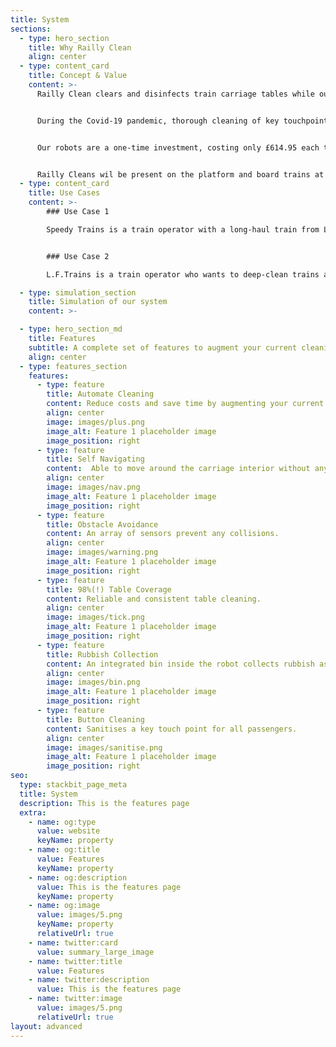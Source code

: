```yaml
---
title: System
sections:
  - type: hero_section
    title: Why Railly Clean
    align: center
  - type: content_card
    title: Concept & Value
    content: >-
      Railly Clean clears and disinfects train carriage tables while out of transit to improve sanitation and overall passenger satisfaction on trains.


      During the Covid-19 pandemic, thorough cleaning of key touchpoints on trains has been increased, but we believe high standards of cleaning should be maintained beyond the pandemic. According to Scotrail’s Passenger Satisfaction Remedial Plan of 2019, even pre-pandemic, interior train cleanliness was deemed to be the second most important contributor to overall customer satisfaction. Even so, a National Rail Passenger Survey showed a dramatic decrease in interior cleanliness perceived by commuters from the 2017 to 2018 period. The key suggestion by the committee in order to improve this declining satisfaction, was to improve fleet cleanliness standards within core peak hours of operation. This is where we come in.


      Our robots are a one-time investment, costing only £614.95 each to manufacture. This is equivalent to just 69 hours of minimum wage work. As a Covid-19 Public Attitudes survey have revealed: 32% of Rail Operators have expressed concern that the pandemic will have a lasting effect on passenger numbers. 49% of people from the same survey say that they would rather travel by car than public transport even after restrictions are lifted. With increased focus on hygiene since the pandemic, investing in Railly Clean would provide reassurance to passengers that they will be safe as regular cleaning of carriages will continue post-pandemic, helping operators win back the trust of passengers.


      Railly Cleans wil be present on the platform and board trains at major stops with sufficient waiting times. While the train is stationary and free of passengers, multiple robots will be working efficiently together with a cleaner to clean train carriages just before passengers start to board. A single member of staff is required to place accessible ramps at each carriage, allowing each Railly Clean to navigate into its carriage ready to clean tables. Once Railly clean has finished its run, a cleaner can quickly walk down the carriages picking up minimal leftover rubbish or collecting valuables left by passengers which Railly Clean has intelligently avoided cleaning.
  - type: content_card
    title: Use Cases
    content: >-
        ### Use Case 1

        Speedy Trains is a train operator with a long-haul train from London Euston to Edinburgh Waverly. This is a regular, in demand service so the same train will make the journey there and back in a day. In Edinburgh there is a 30-minute gap between the train arriving and starting its return journey. Speedy Trains wants to use this opportunity to clean the train at the changeover by clearing any rubbish and also disinfecting key touch points including tables and door buttons. A cleaner can wait on the platform where the train arrives, together with all the robots in place where carriage doors expect to be lined up. Once the train arrives and the passengers have disembarked, a member of a staff will quickly place down an accessible ramp at each carriage. The robots then can be powered on to navigate into their respective carriages and proceed to remove rubbish and disinfect buttons and tables. After they have completed their cleaning and left the carriage, only one cleaner is required to board the train and pick up any valuable the robots have avoided cleaning, or any open cans the robots cannot sweep. The accessibility ramps can be quickly collected, and the train is cleaned and ready to go.


        ### Use Case 2

        L.F.Trains is a train operator who wants to deep-clean trains at night more frequently to keep customers happy. To achieve this, they want to deploy a number of robots to augment their cleaning staff, allowing faster, more thorough cleaning while minimising viral exposure to the staff. Like in the case above, a cleaner will wait with the robots at the platform. Once accessible ramps are set up, the robots will navigate into the carriages after being powered on, disinfect door buttons and tables, then navigate off the train by themselves. A cleaner can then pick up all the valuables and open cans the robots is not expected to handle. The accessible ramps can then be collected.

  - type: simulation_section
    title: Simulation of our system
    content: >-

  - type: hero_section_md
    title: Features
    subtitle: A complete set of features to augment your current cleaning solution.
    align: center
  - type: features_section
    features:
      - type: feature
        title: Automate Cleaning
        content: Reduce costs and save time by augmenting your current cleaning team with a Railly Clean robot .
        align: center
        image: images/plus.png
        image_alt: Feature 1 placeholder image
        image_position: right
      - type: feature
        title: Self Navigating
        content:  Able to move around the carriage interior without any assistance.
        align: center
        image: images/nav.png
        image_alt: Feature 1 placeholder image
        image_position: right
      - type: feature
        title: Obstacle Avoidance
        content: An array of sensors prevent any collisions.
        align: center
        image: images/warning.png
        image_alt: Feature 1 placeholder image
        image_position: right
      - type: feature
        title: 98%(!) Table Coverage
        content: Reliable and consistent table cleaning.
        align: center
        image: images/tick.png
        image_alt: Feature 1 placeholder image
        image_position: right
      - type: feature
        title: Rubbish Collection
        content: An integrated bin inside the robot collects rubbish as the robot moves along the carriage.
        align: center
        image: images/bin.png
        image_alt: Feature 1 placeholder image
        image_position: right
      - type: feature
        title: Button Cleaning
        content: Sanitises a key touch point for all passengers.
        align: center
        image: images/sanitise.png
        image_alt: Feature 1 placeholder image
        image_position: right
seo:
  type: stackbit_page_meta
  title: System
  description: This is the features page
  extra:
    - name: og:type
      value: website
      keyName: property
    - name: og:title
      value: Features
      keyName: property
    - name: og:description
      value: This is the features page
      keyName: property
    - name: og:image
      value: images/5.png
      keyName: property
      relativeUrl: true
    - name: twitter:card
      value: summary_large_image
    - name: twitter:title
      value: Features
    - name: twitter:description
      value: This is the features page
    - name: twitter:image
      value: images/5.png
      relativeUrl: true
layout: advanced
---
```

